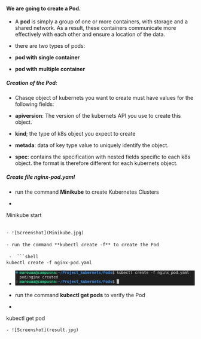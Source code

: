 #### We are going to  create a Pod.
- A **pod** is simply a group of one or more containers, with storage and a shared network. As a result, these containers communicate more effectively with each other and ensure a location of the data.

- there are two types of pods:
 - **pod with single container**
 - **pod with multiple container**

##### Creation of the Pod:
- Chasqe object of kubernets  you want to create must have values for the following fields:

 - **apiversion**: The version of the kubernets API you use to create this object.

 - **kind**; the type of k8s object you expect to create 
 - **metada**: data of key type value to uniquely identify the object.
 - **spec**: contains the specification with nested fields specific to each k8s object. the format is therefore different for each kubernets object.
##### Create file nginx-pod.yaml

- run the command **Minikube** to create Kubernetes Clusters 

 -  ```shell
Minikube start
```

- ![Screenshot](Minikube.jpg)

- run the command **kubectl create -f** to create the Pod 

 -  ```shell
kubectl create -f nginx-pod.yaml
```
- ![Screenshot](Create.jpg)

- run the command **kubectl get pods** to verify the Pod 

 -  ```shell
kubectl get pod
```
- ![Screenshot](result.jpg)

